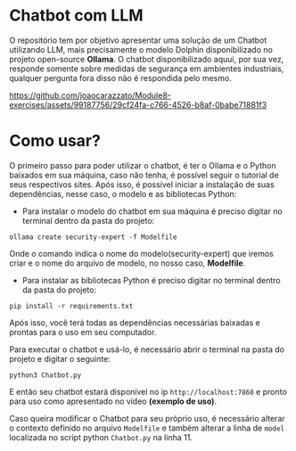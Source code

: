 # Chatbot com LLM
O repositório tem por objetivo apresentar uma solução de um Chatbot utilizando LLM, mais precisamente o modelo Dolphin disponibilizado no projeto open-source **Ollama**. O chatbot disponibilizado aquui, por sua vez, responde somente sobre medidas de segurança em ambientes industriais, qualquer pergunta fora disso não é respondida pelo mesmo.


https://github.com/joaocarazzato/Module8-exercises/assets/99187756/29cf24fa-c766-4526-b8af-0babe71881f3


# Como usar?

O primeiro passo para poder utilizar o chatbot, é ter o Ollama e o Python baixados em sua máquina, caso não tenha, é possível seguir o tutorial de seus respectivos sites. Após isso, é possível iniciar a instalação de suas dependências, nesse caso, o modelo e as bibliotecas Python:

- Para instalar o modelo do chatbot em sua máquina é preciso digitar no terminal dentro da pasta do projeto:

```
ollama create security-expert -f Modelfile
```

Onde o comando indica o nome do modelo(security-expert) que iremos criar e o nome do arquivo de modelo, no nosso caso, **Modelfile**.


- Para instalar as bibliotecas Python é preciso digitar no terminal dentro da pasta do projeto:
```
pip install -r requirements.txt
```

Após isso, você terá todas as dependências necessárias baixadas e prontas para o uso em seu computador.

Para executar o chatbot e usá-lo, é necessário abrir o terminal na pasta do projeto e digitar o seguinte:
```
python3 Chatbot.py
```

E então seu chatbot estará disponível no ip `http://localhost:7860` e pronto para uso como apresentado no vídeo **(exemplo de uso)**.

Caso queira modificar o Chatbot para seu próprio uso, é necessário alterar o contexto definido no arquivo `Modelfile` e também alterar a linha de `model` localizada no script python `Chatbot.py` na linha 11.
